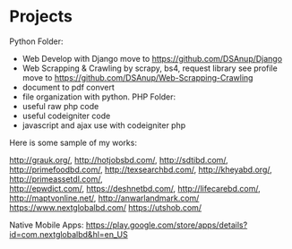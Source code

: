 # Projects
  
Python Folder:
  - Web Develop with Django move to https://github.com/DSAnup/Django
  - Web Scrapping & Crawling by scrapy, bs4, request library see profile move to https://github.com/DSAnup/Web-Scrapping-Crawling
  - document to pdf convert
  - file organization with python.
PHP Folder:
  - useful raw php code
  - useful codeigniter code
  - javascript and ajax use with codeigniter php
  
Here is some sample of my works:

  http://grauk.org/,
  http://hotjobsbd.com/,
  http://sdtibd.com/,
  http://primefoodbd.com/, 
  http://texsearchbd.com/, 
  http://kheyabd.org/, 
  http://primeassetdl.com/,  
  http://epwdict.com/, 
  https://deshnetbd.com/,
  http://lifecarebd.com/, 
  http://maptvonline.net/, 
  http://anwarlandmark.com/
  https://www.nextglobalbd.com/
  https://utshob.com/
  
  Native Mobile Apps:
  https://play.google.com/store/apps/details?id=com.nextglobalbd&hl=en_US
